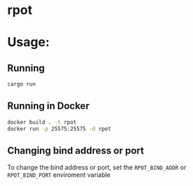 # rpot

# Usage:
## Running
```bash
cargo run
```
## Running in Docker
```bash
docker build . -t rpot
docker run -p 25575:25575 -d rpot
```
## Changing bind address or port
To change the bind address or port, set the `RPOT_BIND_ADDR` or `RPOT_BIND_PORT` enviroment variable
